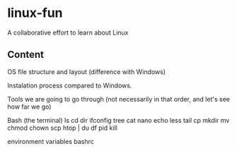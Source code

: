 # linux-fun
A collaborative effort to learn about Linux

## Content

OS file structure and layout (difference with Windows)

Instalation process compared to Windows.

Tools we are going to go through (not necessarily in that order, and let's see how far we go)

Bash (the terminal)
ls
cd
dir
ifconfig
tree
cat
nano
echo
less
tail
cp
mkdir
mv
chmod
chown
scp
htop
|
du
df
pid
kill

environment variables
bashrc
